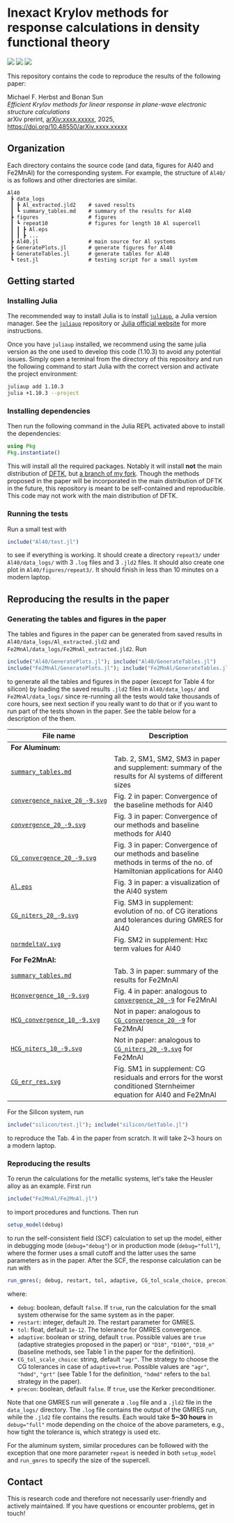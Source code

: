 # Inexact Krylov methods for response calculations in density functional theory

[![][doi-badge]]([doi-link])
[![][arxiv-badge]]([arxiv-link])
[![][code-badge]]([code-link])

[doi-badge]: https://img.shields.io/badge/DOI-10.48550/arXiv.xxxx.xxxxx-blue
[doi-link]: https://doi.org/10.48550/arXiv.xxxx.xxxxx

[arxiv-badge]: https://img.shields.io/badge/arxiv-xxxx.xxxxx-red
[arxiv-link]: https://arxiv.org/abs/xxxx.xxxxx

[code-badge]: https://img.shields.io/badge/Julia-v1.10.3-blue.svg?logo=julia
[code-link]: https://julialang.org/downloads/

This repository contains the code to reproduce the results of the following paper:

Michael F. Herbst and Bonan Sun  
*Efficient Krylov methods for linear response in plane-wave electronic structure calculations*  
arXiv prerint, [arXiv:xxxx.xxxxx]([arxiv-link]), 2025, https://doi.org/10.48550/arXiv.xxxx.xxxxx

## Organization

Each directory contains the source code (and data, figures for Al40 and Fe2MnAl) for the corresponding system. For example, the structure of `Al40/` is as follows and other directories are similar.
```
Al40
 ┣ data_logs
 ┃ ┣ Al_extracted.jld2    # saved results
 ┃ ┗ summary_tables.md    # summary of the results for Al40
 ┣ figures                # figures
 ┃ ┗ repeat10             # figures for length 10 Al supercell
 ┃ ┃ ┣ Al.eps
 ┃ ┃ ┣ ...
 ┣ Al40.jl                # main source for Al systems
 ┣ GeneratePlots.jl       # generate figures for Al40
 ┣ GenerateTables.jl      # generate tables for Al40
 ┗ test.jl                # testing script for a small system
```

## Getting started

### Installing Julia

The recommended way to install Julia is to install [`juliaup`](https://github.com/JuliaLang/juliaup), a Julia version manager. See the [`juliaup`](https://github.com/JuliaLang/juliaup) repository or [Julia official website](https://julialang.org/install/) for more instructions.

Once you have `juliaup` installed, we recommend using the same julia version as the one used to develop this code (1.10.3) to avoid any potential issues. Simply open a terminal from the directory of this repository and run the following command to start Julia with the correct version and activate the project environment:
```bash
juliaup add 1.10.3
julia +1.10.3 --project
```

### Installing dependencies

Then run the following command in the Julia REPL activated above to install the dependencies:
```julia
using Pkg
Pkg.instantiate()
```
This will install all the required packages. Notably it will install **not** the main distribution of [DFTK](https://dftk.org), but [a branch of my fork]([dftk-reproduce-fork]). Though the methods proposed in the paper will be incorporated in the main distribution of DFTK in the future, this repository is meant to be self-contained and reproducible. This code may not work with the main distribution of DFTK.

[dftk-reproduce-fork]: https://github.com/bonans/DFTK.jl/tree/reproduce-paper

### Running the tests
Run a small test with
```julia
include("Al40/test.jl")
```
to see if everything is working. It should create a directory `repeat3/` under `Al40/data_logs/` with 3 `.log` files and 3 `.jld2` files. It should also create one plot in `Al40/figures/repeat3/`. It should finish in less than 10 minutes on a modern laptop. 

## Reproducing the results in the paper

### Generating the tables and figures in the paper
The tables and figures in the paper can be generated from saved results in `Al40/data_logs/Al_extracted.jld2` and `Fe2MnAl/data_logs/Fe2MnAl_extracted.jld2`. 
Run
```julia
include("Al40/GeneratePlots.jl"); include("Al40/GenerateTables.jl")
include("Fe2MnAl/GeneratePlots.jl"); include("Fe2MnAl/GenerateTables.jl")
```
to generate all the tables and figures in the paper (except for Table 4 for silicon) by loading the saved results `.jld2` files in `Al40/data_logs/` and `Fe2MnAl/data_logs/` since re-running all the tests would take thousands of core hours, see next section if you really want to do that or if you want to run part of the tests shown in the paper. See the table below for a description of the them.

| File name | Description |
|--------|-------------|
| **For Aluminum:** |      |
| [`summary_tables.md`](Al40/data_logs/summary_tables.md) | Tab. 2, SM1, SM2, SM3 in paper and supplement: summary of the results for Al systems of different sizes |
| [`convergence_naive_20_-9.svg`](Al40/figures/repeat10/convergence_naive_20_-9.svg) | Fig. 2 in paper: Convergence of the baseline methods for Al40 |
| [`convergence_20_-9.svg`](Al40/figures/repeat10/convergence_20_-9.svg) | Fig. 3 in paper: Convergence of our methods and baseline methods for Al40 |
| [`CG_convergence_20_-9.svg`](Al40/figures/repeat10/CG_convergence_20_-9.svg) | Fig. 3 in paper: Convergence of our methods and baseline methods in terms of the no. of Hamiltonian applications for Al40 |
| [`Al.eps`](Al40/figures/repeat10/Al.eps) | Fig. 3 in paper: a visualization of the Al40 system |
| [`CG_niters_20_-9.svg`](Al40/figures/repeat10/CG_niters_20_-9.svg) | Fig. SM3 in supplement: evolution of no. of CG iterations and tolerances during GMRES for Al40 |
| [`normdeltaV.svg`](Al40/figures/repeat10/normdeltaV.svg) | Fig. SM2 in supplement:  Hxc term values for Al40 |
|  **For Fe2MnAl:**  |     |
| [`summary_tables.md`](Fe2MnAl/data_logs/summary_tables.md) | Tab. 3 in paper: summary of the results for Fe2MnAl |
| [`Hconvergence_10_-9.svg`](Fe2MnAl/figures/Hconvergence_10_-9.svg) | Fig. 4 in paper: analogous to [`convergence_20_-9`](Al40/figures/repeat10/convergence_20_-9.svg) for Fe2MnAl |
| [`HCG_convergence_10_-9.svg`](Fe2MnAl/figures/HCG_convergence_10_-9.svg) | Not in paper: analogous to [`CG_convergence_20_-9`](Al40/figures/repeat10/CG_convergence_20_-9.svg) for Fe2MnAl |
| [`HCG_niters_10_-9.svg`](Fe2MnAl/figures/HCG_niters_10_-9.svg) | Not in paper: analogous to [`CG_niters_20_-9.svg`](Al40/figures/repeat10/CG_niters_20_-9.svg) for Fe2MnAl |
| [`CG_err_res.svg`](Fe2MnAl/figures/CG_err_res.svg) | Fig. SM1 in supplement: CG residuals and errors for the worst conditioned Sternheimer equation for Al40 and Fe2MnAl |

For the Silicon system, run
```julia
include("silicon/test.jl"); include("silicon/GetTable.jl")
```
to reproduce the Tab. 4 in the paper from scratch. It will take 2~3 hours on a modern laptop.

### Reproducing the results

To rerun the calculations for the metallic systems, let's take the Heusler alloy as an example. First run 
```julia
include("Fe2MnAl/Fe2MnAl.jl")
``` 
to import procedures and functions. Then run 
```julia
setup_model(debug)
```
to run the self-consistent field (SCF) calculation to set up the model, either in debugging mode (`debug="debug"`) or in production mode (`debug="full"`), where the former uses a small cutoff and the latter uses the same parameters as in the paper. After the SCF, the response calculation can be run with
```julia
run_gmres(; debug, restart, tol, adaptive, CG_tol_scale_choice, precon)
```
where:
- `debug`: boolean, default `false`. If `true`, run the calculation for the small system otherwise for the same system as in the paper.
- `restart`: integer, default `20`. The restart parameter for GMRES.
- `tol`: float, default `1e-12`. The tolerance for GMRES convergence.
- `adaptive`: boolean or string, default `true`. Possible values are `true` (adaptive strategies proposed in the paper) or `"D10"`, `"D100"`, `"D10_n"` (baseline methods, see Table 1 in the paper for the definition).
- `CG_tol_scale_choice`: string, default `"agr"`. The strategy to choose the CG tolerances in case of `adaptive=true`. Possible values are `"agr"`, `"hdmd"`, `"grt"` (see Table 1 for the definition, `"hdmd"` refers to the `bal` strategy in the paper).
- `precon`: boolean, default `false`. If `true`, use the Kerker preconditioner.

Note that one GMRES run will generate a `.log` file and a `.jld2` file in the `data_logs/` directory. The `.log` file contains the output of the GMRES run, while the `.jld2` file contains the results. Each would take **5~30 hours** in `debug="full"` mode depending on the choice of the above parameters, e.g., how tight the tolerance is, which strategy is used etc. 

For the aluminum system, similar procedures can be followed with the exception that one more parameter `repeat` is needed in both `setup_model` and `run_gmres` to specify the size of the supercell.

## Contact
This is research code and therefore not necessarily user-friendly and actively maintained. If you have questions or encounter problems, get in touch!


